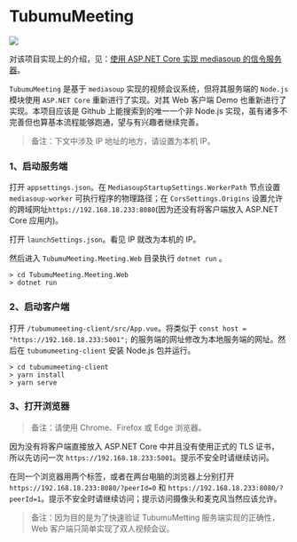 # TubumuMeeting

![](http://blog.tubumu.com/postimages/mediasoup-01/004.jpg)

对该项目实现上的介绍，见：[使用 ASP.NET Core 实现 mediasoup 的信令服务器](https://blog.tubumu.com/2020/05/05/mediasoup-01/)。

`TubumuMeeting` 是基于 `mediasoup` 实现的视频会议系统，但将其服务端的 `Node.js` 模块使用 `ASP.NET Core` 重新进行了实现。对其 Web 客户端 Demo 也重新进行了实现。本项目应该是 Github 上能搜索到的唯一一个非 Node.js 实现，虽有诸多不完善但也算基本流程能够跑通，望与有兴趣者继续完善。

> 备注：下文中涉及 IP 地址的地方，请设置为本机 IP。

### 1、启动服务端

打开 `appsettings.json`。在 `MediasoupStartupSettings.WorkerPath` 节点设置 `mediasoup-worker` 可执行程序的物理路径；在 `CorsSettings.Origins` 设置允许的跨域网址`https://192.168.18.233:8080`(因为还没有将客户端放入 ASP.NET Core 应用内)。

打开 `launchSettings.json`。看见 IP 就改为本机的 IP。

然后进入 `TubumuMeeting.Meeting.Web` 目录执行 `dotnet run` 。

```
> cd TubumuMeeting.Meeting.Web
> dotnet run
```

### 2、启动客户端

打开 `/tubumumeeting-client/src/App.vue`。将类似于 `const host = "https://192.168.18.233:5001";` 的服务端的网址修改为本地服务端的网址。然后在 `tubumumeeting-client` 安装 Node.js 包并运行。

```
> cd tubumumeeting-client
> yarn install
> yarn serve
```

### 3、打开浏览器

>备注：请使用 Chrome、Firefox 或 Edge 浏览器。

因为没有将客户端直接放入 ASP.NET Core 中并且没有使用正式的 TLS 证书， 所以先访问一次 `https://192.168.18.233:5001`。提示不安全时请继续访问。

在同一个浏览器用两个标签，或者在两台电脑的浏览器上分别打开`https://192.168.18.233:8080/?peerId=0` 和 `https://192.168.18.233:8080/?peerId=1`。提示不安全时请继续访问；提示访问摄像头和麦克风当然应该允许。

> 备注：因为目的是为了快速验证 TubumuMetting 服务端实现的正确性，Web 客户端只简单实现了双人视频会议。


